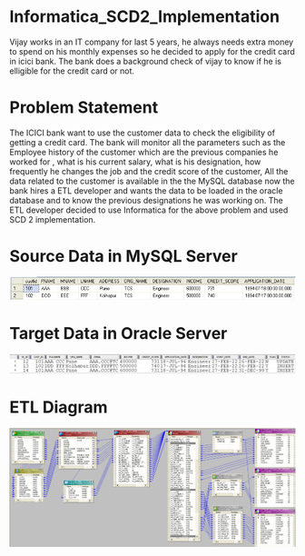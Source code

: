 # Informatica_SCD2_Implementation

Vijay works in an IT company for last 5 years, he always needs extra money to spend on his monthly expenses so he decided to apply for the credit card in icici bank. The bank does a background check of vijay to know if he is elligible for the credit card or not.

# Problem Statement

The ICICI bank want to use the customer data to check the eligibility of getting a credit card. The bank will monitor all the parameters such as the Employee history of the customer which are the previous companies he worked for , what is his current salary, what is his designation, how frequently he changes the job and the credit score of the customer, All the data related to the customer is available in the the MySQL database now the bank hires a ETL developer and wants the data to be loaded in the oracle database and to know the previous designations he was working on. The ETL developer decided to use Informatica for the above problem and used SCD 2 implementation.

# Source Data in MySQL Server

![alt_text](https://github.com/SanchithaAPawar/Informatica_SCD2_Implementation/blob/main/SourceData.png?raw=true)


# Target Data in Oracle Server

![alt_text](https://github.com/SanchithaAPawar/Informatica_SCD2_Implementation/blob/main/TargetData.png?raw=true)

# ETL Diagram

![alt_text](https://github.com/SanchithaAPawar/Informatica_SCD2_Implementation/blob/main/ETL_Diagram.png?raw=true)
